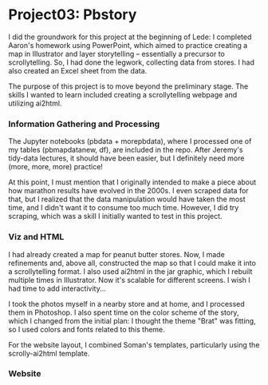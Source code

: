 # Project03: Pbstory


I did the groundwork for this project at the beginning of Lede: I completed Aaron's homework using PowerPoint, which aimed to practice creating a map in Illustrator and layer storytelling – essentially a precursor to scrollytelling. So, I had done the legwork, collecting data from stores. I had also created an Excel sheet from the data.

The purpose of this project is to move beyond the preliminary stage. The skills I wanted to learn included creating a scrollytelling webpage and utilizing ai2html.

### Information Gathering and Processing

The Jupyter notebooks (pbdata + morepbdata), where I processed one of my tables (pbmapdatanew, df), are included in the repo. After Jeremy's tidy-data lectures, it should have been easier, but I definitely need more (more, more, more) practice!

At this point, I must mention that I originally intended to make a piece about how marathon results have evolved in the 2000s. I even scraped data for that, but I realized that the data manipulation would have taken the most time, and I didn't want it to consume too much time. However, I did try scraping, which was a skill I initially wanted to test in this project.

### Viz and HTML

I had already created a map for peanut butter stores. Now, I made refinements and, above all, constructed the map so that I could make it into a scrollytelling format. I also used ai2html in the jar graphic, which I rebuilt multiple times in Illustrator. Now it's scalable for different screens. I wish I had time to add interactivity...

I took the photos myself in a nearby store and at home, and I processed them in Photoshop. I also spent time on the color scheme of the story, which I changed from the initial plan: I thought the theme "Brat" was fitting, so I used colors and fonts related to this theme.

For the website layout, I combined Soman's templates, particularly using the scrolly-ai2html template.

### Website



